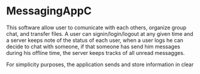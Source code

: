 # MessagingAppC
This software allow user to comunicate with each others, organize group chat, and transfer files.
A user can signin/login/logout at any given time and a server keeps note of the status of each user, when a user logs he can decide to chat with someone, if that someone has send him messages during his offline time, the server keeps tracks of all unread messagges.

For simplicity purposes, the application sends and store information in clear

